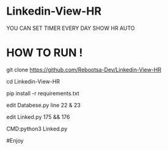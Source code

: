 # Linkedin-View-HR
YOU CAN SET TIMER EVERY DAY SHOW HR AUTO 
# HOW TO RUN !
git clone https://github.com/Rebootsa-Dev/Linkedin-View-HR

cd Linkedin-View-HR

pip install -r requirements.txt

edit Databese.py line 22 & 23

edit Linked.py 175 && 176

CMD:python3 Linked.py

#Enjoy
